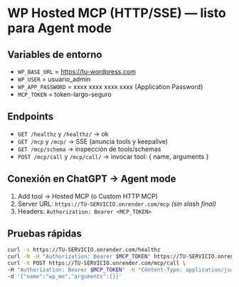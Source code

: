 # WP Hosted MCP (HTTP/SSE) — listo para Agent mode


## Variables de entorno
- `WP_BASE_URL` = https://tu-wordpress.com
- `WP_USER` = usuario_admin
- `WP_APP_PASSWORD` = xxxx xxxx xxxx xxxx (Application Password)
- `MCP_TOKEN` = token-largo-seguro


## Endpoints
- `GET /healthz` y `/healthz/` → ok
- `GET /mcp` y `/mcp/` → SSE (anuncia tools y keepalive)
- `GET /mcp/schema` → inspección de tools/schemas
- `POST /mcp/call` y `/mcp/call/` → invocar tool: { name, arguments }


## Conexión en ChatGPT → Agent mode
1. Add tool → Hosted MCP (o Custom HTTP MCP)
2. Server URL: `https://TU-SERVICIO.onrender.com/mcp` *(sin slash final)*
3. Headers: `Authorization: Bearer <MCP_TOKEN>`


## Pruebas rápidas
```bash
curl -s https://TU-SERVICIO.onrender.com/healthz
curl -N -H "Authorization: Bearer $MCP_TOKEN" https://TU-SERVICIO.onrender.com/mcp
curl -X POST https://TU-SERVICIO.onrender.com/mcp/call \
-H "Authorization: Bearer $MCP_TOKEN" -H "Content-Type: application/json" \
-d '{"name":"wp_me","arguments":{}}'
